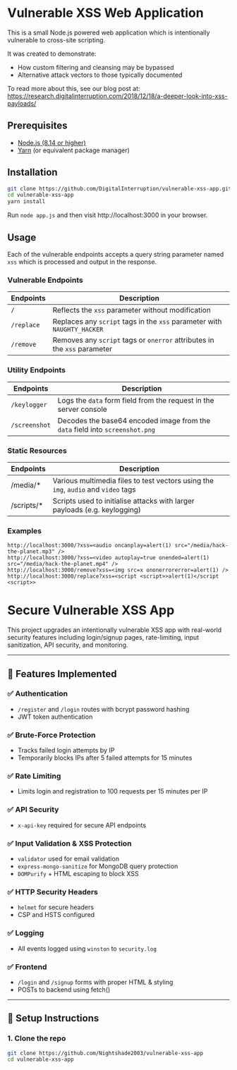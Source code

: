 Vulnerable XSS Web Application
==============================
This is a small Node.js powered web application which is intentionally vulnerable to cross-site scripting.

It was created to demonstrate:

* How custom filtering and cleansing may be bypassed
* Alternative attack vectors to those typically documented

To read more about this, see our blog post at: https://research.digitalinterruption.com/2018/12/18/a-deeper-look-into-xss-payloads/

Prerequisites
-------------
* [Node.js (8.14 or higher)](https://nodejs.org/en/)
* [Yarn](https://yarnpkg.com/lang/en/) (or equivalent package manager)

Installation
------------
```bash
git clone https://github.com/DigitalInterruption/vulnerable-xss-app.git
cd vulnerable-xss-app
yarn install
```

Run `node app.js` and then visit http://localhost:3000 in your browser.

Usage
-----
Each of the vulnerable endpoints accepts a query string parameter named `xss` which is processed and output in the response.

### Vulnerable Endpoints
| Endpoints  | Description                                                              |
| ---------- | ------------------------------------------------------------------------ |
| `/`        | Reflects the `xss` parameter without modification                        |
| `/replace` | Replaces any `script` tags in  the `xss` parameter with `NAUGHTY_HACKER` |
| `/remove`  | Removes any `script` tags or `onerror` attributes in the `xss` parameter |

### Utility Endpoints
| Endpoints     | Description                                                                  |
| ------------- | ---------------------------------------------------------------------------- |
| `/keylogger`  | Logs the `data` form field from the request in the server console            |
| `/screenshot` | Decodes the base64 encoded image from the `data` field into `screenshot.png` |

### Static Resources
| Endpoints  | Description                                                                        |
| ---------- | ---------------------------------------------------------------------------------- |
| /media/*   | Various multimedia files to test vectors using the `img`, `audio` and `video` tags |
| /scripts/* | Scripts used to initialise attacks with larger payloads (e.g. keylogging)          |

### Examples
```
http://localhost:3000/?xss=<audio oncanplay=alert(1) src="/media/hack-the-planet.mp3" />
http://localhost:3000/?xss=<video autoplay=true onended=alert(1) src="/media/hack-the-planet.mp4" />
http://localhost:3000/remove?xss=<img src=x ononerrorerror=alert(1) />
http://localhost:3000/replace?xss=<script <script>>alert(1)</script <script>>
```

# Secure Vulnerable XSS App

This project upgrades an intentionally vulnerable XSS app with real-world security features including login/signup pages, rate-limiting, input sanitization, API security, and monitoring.

---

## 🔐 Features Implemented

### ✅ Authentication
- `/register` and `/login` routes with bcrypt password hashing
- JWT token authentication

### ✅ Brute-Force Protection
- Tracks failed login attempts by IP
- Temporarily blocks IPs after 5 failed attempts for 15 minutes

### ✅ Rate Limiting
- Limits login and registration to 100 requests per 15 minutes per IP

### ✅ API Security
- `x-api-key` required for secure API endpoints

### ✅ Input Validation & XSS Protection
- `validator` used for email validation
- `express-mongo-sanitize` for MongoDB query protection
- `DOMPurify` + HTML escaping to block XSS

### ✅ HTTP Security Headers
- `helmet` for secure headers
- CSP and HSTS configured

### ✅ Logging
- All events logged using `winston` to `security.log`

### ✅ Frontend
- `/login` and `/signup` forms with proper HTML & styling
- POSTs to backend using fetch()

---

## 💾 Setup Instructions

### 1. Clone the repo

```bash
git clone https://github.com/Nightshade2003/vulnerable-xss-app
cd vulnerable-xss-app
